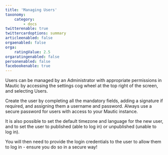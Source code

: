 ```yaml
---
title: 'Managing Users'
taxonomy:
    category:
        - docs
twitterenable: true
twittercardoptions: summary
articleenabled: false
orgaenabled: false
orga:
    ratingValue: 2.5
orgaratingenabled: false
personenabled: false
facebookenable: true
---
```


Users can be managed by an Administrator with appropriate permissions in Mautic by accessing the settings cog wheel at the top right of the screen, and selecting Users.

Create the user by completing all the mandatory fields, adding a signature if required, and assigning them a username and password.  Always use a secure password for users with access to your Mautic instance.

It is also possible to set the default timezone and language for the new user, and to set the user to published (able to log in) or unpublished (unable to log in).

You will then need to provide the login credentials to the user to allow them to log in - ensure you do so in a secure way!